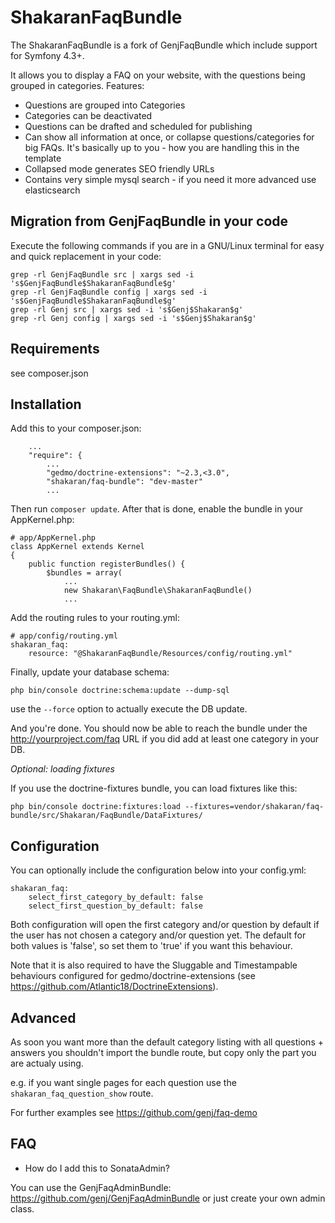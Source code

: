 # ShakaranFaqBundle

The ShakaranFaqBundle is a fork of GenjFaqBundle which include support for Symfony 4.3+.

It allows you to display a FAQ on your website, with the questions being grouped in categories. Features:

* Questions are grouped into Categories
* Categories can be deactivated
* Questions can be drafted and scheduled for publishing
* Can show all information at once, or collapse questions/categories for big FAQs.
 It's basically up to you - how you are handling this in the template
* Collapsed mode generates SEO friendly URLs
* Contains very simple mysql search - if you need it more advanced use elasticsearch

## Migration from GenjFaqBundle in your code

Execute the following commands if you are in a GNU/Linux terminal for easy and quick replacement
in your code:

```
grep -rl GenjFaqBundle src | xargs sed -i 's$GenjFaqBundle$ShakaranFaqBundle$g'
grep -rl GenjFaqBundle config | xargs sed -i 's$GenjFaqBundle$ShakaranFaqBundle$g'
grep -rl Genj src | xargs sed -i 's$Genj$Shakaran$g'
grep -rl Genj config | xargs sed -i 's$Genj$Shakaran$g'
```

## Requirements

see composer.json


## Installation

Add this to your composer.json:

```
    ...
    "require": {
        ...
        "gedmo/doctrine-extensions": "~2.3,<3.0",
        "shakaran/faq-bundle": "dev-master"
        ...
```

Then run `composer update`. After that is done, enable the bundle in your AppKernel.php:

```
# app/AppKernel.php
class AppKernel extends Kernel
{
    public function registerBundles() {
        $bundles = array(
            ...
            new Shakaran\FaqBundle\ShakaranFaqBundle()
            ...
```

Add the routing rules to your routing.yml:

```
# app/config/routing.yml
shakaran_faq:
    resource: "@ShakaranFaqBundle/Resources/config/routing.yml"
```

Finally, update your database schema:

```
php bin/console doctrine:schema:update --dump-sql
```

use the ```--force``` option to actually execute the DB update.

And you're done.
You should now be able to reach the bundle under the http://yourproject.com/faq URL
if you did add at least one category in your DB.


*Optional: loading fixtures*

If you use the doctrine-fixtures bundle, you can load fixtures like this:

```
php bin/console doctrine:fixtures:load --fixtures=vendor/shakaran/faq-bundle/src/Shakaran/FaqBundle/DataFixtures/
```


## Configuration

You can optionally include the configuration below into your config.yml:

```
shakaran_faq:
    select_first_category_by_default: false
    select_first_question_by_default: false
```

Both configuration will open the first category and/or question by default if the user has not
chosen a category and/or question yet. The default for both values is 'false', so set them
to 'true' if you want this behaviour.

Note that it is also required to have the Sluggable and Timestampable behaviours configured for
gedmo/doctrine-extensions (see https://github.com/Atlantic18/DoctrineExtensions).


## Advanced

As soon you want more than the default category listing with all questions + answers you
shouldn't import the bundle route, but copy only the part you are actualy using.

e.g. if you want single pages for each question use the ```shakaran_faq_question_show``` route.

For further examples see https://github.com/genj/faq-demo


## FAQ

* How do I add this to SonataAdmin?

You can use the GenjFaqAdminBundle:
https://github.com/genj/GenjFaqAdminBundle
or just create your own admin class.
